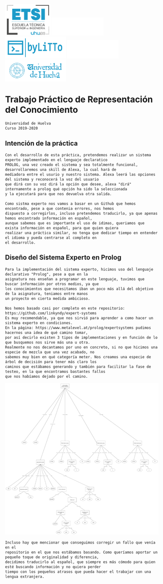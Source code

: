<img src="imagenes/LogoETSI.png" width="150"> <img src="imagenes/HuecoBlanco.png" width="170"> <img src="imagenes/LogoLiTTo.png" width="200"> <img src="imagenes/HuecoBlanco.png" width="170"> <img src="imagenes/LogoUHU.png" width="200">

#   Trabajo Práctico de Representación del Conocimiento
    Universidad de Huelva
    Curso 2019-2020    
   

##  Intención de la práctica
    Con el desarrollo de esta práctica, pretendemos realizar un sistema experto implementado en el lenguaje declaratico
    PROLOG, una vez creado el sistema y sea totalmente funcional, desarrollaremos una skill de Alexa, la cual hará de 
    mediadora entre el usurio y nuestro sistema. Alexa leerá las opciones del sistema y reconocerá la voz del usuario 
    que dirá con su voz dirá la opción que desee, alexa "dirá" internamente a prolog qué opción ha sido la seleccionada 
    y la ejecutará para que nos devuelva otra salida.
    
    Como sistma experto nos vamos a basar en un Github que hemos encontrado, pese a que contenia errores, nos hemos 
    dispuesto a corregirlos, incluso pretendemos traducirlo, ya que apenas hemos encontrado información en español, 
    aunque sabemos que es importante el uso de idimas, queriamos que exista información en español, para que quien quiera 
    realizar una práctica similar, no tenga que dedicar tiempo en entender el idioma y pueda centrarse al completo en 
    el desarrollo.

## Diseño del Sistema Experto en Prolog

    Para la implementación del sistema experto, hicimos uso del lenguaje declarativo "Prolog", pese a que en la 
    asignatura nos enseñan a programar en este lenguaje, tuvimos que buscar información por otros medios, ya que
    los conocimientos que necesitamos iban un poco más allá del objetivo de la asignatura, teniamos entre manos
    un proyecto en cierta medida ambicioso.

    Nos hemos basado casi por completo en este repositorio: https://github.com/linkyndy/expert-systems
    Es muy recomendable, ya que nos sirvió para aprender a como hacer un sistema experto en condiciones.
    En la página: https://www.metalevel.at/prolog/expertsystems pudimos hacernos una idea de qué camino tomar,
    por así decirlo existen 3 tipos de implementaciones y en función de lo que busquemos nos sirve más una u otra.
    Realmente no nos decantamos por uno en concreto, si no que hicimos una especie de mezcla que una vez acabado, no
    sabemos muy bien en qué categoría meter. Nos creamos una especie de árbol de decisión para tener más claro los
    caminos que estábamos generando y también para facilitar la fase de testeo, en la que encontramos bastantes fallos
    que nos habíamos dejado por el camino. 

<img src="imagenes/Arbol.png" width="900">
    
    Incluso hay que mencionar que conseguimos corregir un fallo que venía en el
    repositorio en el que nos estábamos basando. Como queríamos aportar un pequeño toque de originalidad y diferencia,
    decidimos traducirlo al español, que siempre es más cómodo para quien esté buscando información y no quiera perder
    tiempo con los pequeños atrasos que pueda hacer el trabajar con una lengua extranjera.
